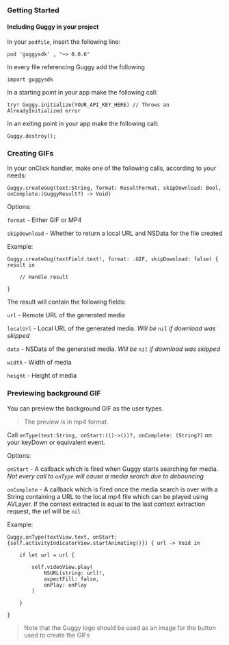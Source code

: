 ### Getting Started

#### Including Guggy in your project

In your `podfile`, insert the following line:
````
pod 'guggysdk' , "~> 0.0.6"
````

In every file referencing Guggy add the following

````
import guggysdk
````

In a starting point in your app make the following call:
````
try! Guggy.initialize(YOUR_API_KEY_HERE) // Throws an AlreadyInitialized error
````

In an exiting point in your app make the following call:

````
Guggy.destroy();
````

### Creating GIFs

In your onClick handler, make one of the following calls, according to your needs:

````
Guggy.createGug(text:String, format: ResultFormat, skipDownload: Bool, onComplete:(GuggyResult?) -> Void)
````

Options:

`format` - Either GIF or MP4

`skipDownload` - Whether to return a local URL and NSData for the file created

Example:
````
Guggy.createGug(textField.text!, format: .GIF, skipDownload: false) { result in

    // Handle result

}
````

The result will contain the following fields:

`url` - Remote URL of the generated media

`localUrl` - Local URL of the generated media. *Will be `nil` if download was skipped*

`data` - NSData of the generated media. *Will be `nil` if download was skipped*

`width` - Width of media

`height` - Height of media

### Previewing background GIF

You can preview the background GIF as the user types.

>The preview is in mp4 format.

Call `onType(text:String, onStart:(()->())?, onComplete: (String?)` on your keyDown or equivalent event.

Options:

`onStart` - A callback which is fired when Guggy starts searching for media. *Not every call to `onType` will cause a media search due to debouncing*

`onComplete` - A callback which is fired once the media search is over with a String containing a URL to the local mp4 file which can be played using AVLayer.
If the context extracted is equal to the last context extraction request, the url will be `nil`

Example:
````
Guggy.onType(textView.text, onStart: {self.activityIndicatorView.startAnimating()}) { url -> Void in

    if let url = url {

        self.videoView.play(
            NSURL(string: url)!,
            aspectFill: false,
            onPlay: onPlay
        )

    }

}
````

> Note that the Guggy logo should be used as an image for the button used to create the GIFs